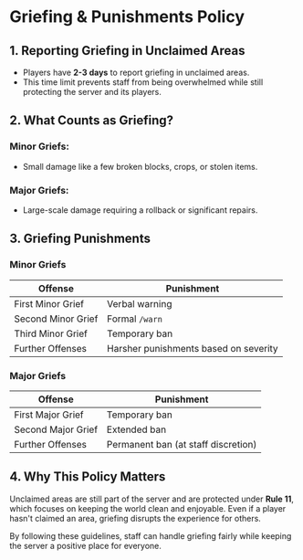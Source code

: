 # Griefing & Punishments Policy

## 1. **Reporting Griefing in Unclaimed Areas**

* Players have **2-3 days** to report griefing in unclaimed areas.
* This time limit prevents staff from being overwhelmed while still protecting the server and its players.

## 2. **What Counts as Griefing?**

### **Minor Griefs:**

* Small damage like a few broken blocks, crops, or stolen items.

### **Major Griefs:**

* Large-scale damage requiring a rollback or significant repairs.

## 3. **Griefing Punishments**

### **Minor Griefs**

| Offense            | Punishment                            |
| ------------------ | ------------------------------------- |
| First Minor Grief  | Verbal warning                        |
| Second Minor Grief | Formal `/warn`                        |
| Third Minor Grief  | Temporary ban                         |
| Further Offenses   | Harsher punishments based on severity |

### **Major Griefs**

| Offense            | Punishment                          |
| ------------------ | ----------------------------------- |
| First Major Grief  | Temporary ban                       |
| Second Major Grief | Extended ban                        |
| Further Offenses   | Permanent ban (at staff discretion) |

## 4. **Why This Policy Matters**

Unclaimed areas are still part of the server and are protected under **Rule 11**, which focuses on keeping the world clean and enjoyable. Even if a player hasn't claimed an area, griefing disrupts the experience for others.

By following these guidelines, staff can handle griefing fairly while keeping the server a positive place for everyone.
